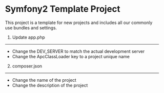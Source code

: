 Symfony2 Template Project
=========================

This project is a template for new projects and includes all our commonly
use bundles and settings.

1) Update app.php
-----------------

* Change the DEV_SERVER to match the actual development server
* Change the ApcClassLoader key to a project unique name

2) composer.json
----------------

* Change the name of the project
* Change the description of the project
